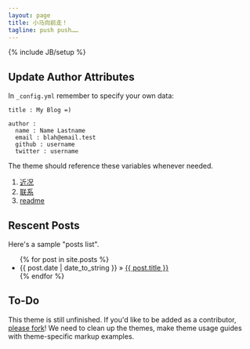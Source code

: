 ```yaml
---
layout: page
title: 小马向前走！
tagline: push push……
---
```

{% include JB/setup %}


## Update Author Attributes

In `_config.yml` remember to specify your own data:
    
    title : My Blog =)
    
    author :
      name : Name Lastname
      email : blah@email.test
      github : username
      twitter : username

The theme should reference these variables whenever needed.

1. [近况](http://mankou.github.com/2013/04/05/recent)
1. [联系](http://mankou.github.com/2013/04/05/address)
1. [readme](http://mankou.github.com/2013/04/05/Readme)
    
## Rescent Posts

Here's a sample "posts list".

<ul class="posts">
  {% for post in site.posts %}
    <li><span>{{ post.date | date_to_string }}</span> &raquo; <a href="{{ BASE_PATH }}{{ post.url }}">{{ post.title }}</a></li>
  {% endfor %}
</ul>

## To-Do

This theme is still unfinished. If you'd like to be added as a contributor, [please fork](http://github.com/plusjade/jekyll-bootstrap)!
We need to clean up the themes, make theme usage guides with theme-specific markup examples.


